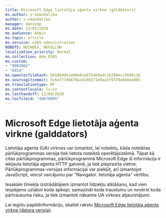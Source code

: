```yaml
---
title: Microsoft Edge lietotāja aģenta virkne (galddators)
ms.author: v-smandalika
author: v-smandalika
manager: dansimp
ms.date: 12/03/2020
ms.audience: Admin
ms.topic: article
ms.service: o365-administration
ROBOTS: NOINDEX, NOFOLLOW
localization_priority: Normal
ms.collection: Adm_O365
ms.custom:
- "9003862"
- "6914"
ms.openlocfilehash: b4106dde1e09e0ce07b4b9adc2b2984cc5609c3b
ms.sourcegitcommit: 3c6e777d6679a24108171e9aa3f9379a8d44e001
ms.translationtype: MT
ms.contentlocale: lv-LV
ms.lasthandoff: 12/09/2020
ms.locfileid: "49678095"
---
```

# <a name="microsoft-edge-user-agent-string-desktop"></a>Microsoft Edge lietotāja aģenta virkne (galddators)

Lietotāja aģenta (UA) virknes var izmantot, lai noteiktu, kāda noteiktas pārlūkprogrammas versija tiek lietota noteiktā operētājsistēmā. Tāpat kā citas pārlūkprogrammas, pārlūkprogrammā Microsoft Edge šī informācija ir iekļauta lietotāja aģenta HTTP galvenē, ja tiek pieprasīta vietne. Pārlūkprogrammas-versijas informācijai var piekļūt, arī izmantojot JavaScript, veicot vaicājumu par "Navigator. lietotāja aģenta" vērtību.

Iesakām tīmekļa izstrādātājiem izmantot līdzekļu atklāšanu, kad vien iespējams uzlabot koda apkopi, samazināt koda trauslumu un novērst koda pārtraukuma risku, ja tiek izmantoti nākamie UA virknes atjauninājumi.

Lai iegūtu papildinformāciju, skatiet rakstu [Microsoft Edge lietotāja aģenta virkne (datora versija)](https://docs.microsoft.com/microsoft-edge/web-platform/user-agent-string).